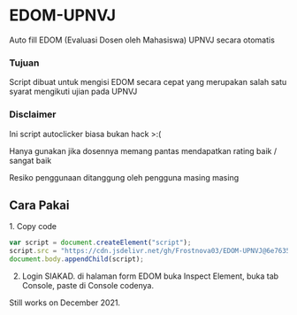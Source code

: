 # EDOM-UPNVJ
Auto fill EDOM (Evaluasi Dosen oleh Mahasiswa) UPNVJ secara otomatis

<h3> Tujuan </h3>
Script dibuat untuk mengisi EDOM secara cepat yang merupakan salah satu syarat mengikuti ujian pada UPNVJ
 
<h3> Disclaimer </h3>
<p>Ini script autoclicker biasa bukan hack >:(
 
Hanya gunakan jika dosennya memang pantas mendapatkan rating baik / sangat baik
 
Resiko penggunaan ditanggung oleh pengguna masing masing </p>


<h2>Cara Pakai</h2>
1. Copy code

```js
var script = document.createElement("script");
script.src = "https://cdn.jsdelivr.net/gh/Frostnova03/EDOM-UPNVJ@6e76355/AutoFill.js";
document.body.appendChild(script);
```

2. Login SIAKAD. di halaman form EDOM buka Inspect Element, buka tab Console, paste di Console codenya.

Still works on December 2021.
